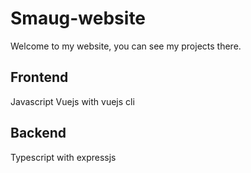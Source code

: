 # Smaug-website

Welcome to my website, you can see my projects there.

## Frontend

Javascript Vuejs with vuejs cli

## Backend

Typescript with expressjs 
